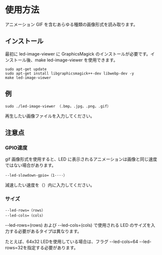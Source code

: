 # 使用方法
アニメーション GIF を含むあらゆる種類の画像形式を読み取ります。

## インストール
最初に led-image-viewer に GraphicsMagick のインストールが必要です。インストール後、make led-image-viewer を使用できます。
````
sudo apt-get update
sudo apt-get install libgraphicsmagick++-dev libwebp-dev -y
make led-image-viewer
````

## 例
````
sudo ./led-image-viewer （.bmp，.jpg，.png，.gif）
````
再生したい画像ファイルを入力してください。

## 注意点
### GPIO速度
gif 画像形式を使用すると、LED に表示されるアニメーションは画像と同じ速度ではない場合があります。
````
--led-slowdown-gpio=（1-···）
````
減速したい速度を（）内に入力してください。
### サイズ
````
--led-rows=（rows）
--led-cols=（cols）
````
--led-rows=(rows) および --led-cols=(cols) で使用される LED のサイズを入力する必要があるタイプは異なります。

たとえば、64x32 LEDを使用している場合は、フラグ --led-cols=64 --led-rows=32を指定する必要があります。
